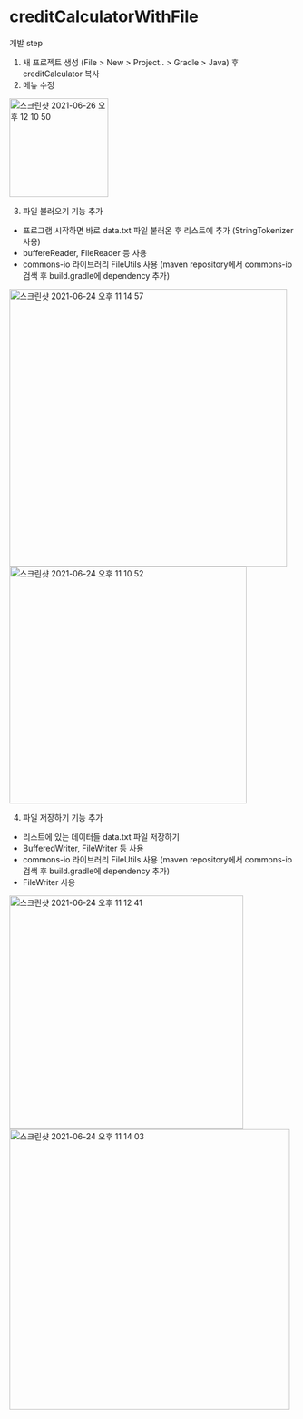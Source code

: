 # creditCalculatorWithFile

개발 step
  1. 새 프로젝트 생성 (File > New > Project.. > Gradle > Java) 후 creditCalculator 복사
  1. 메뉴 수정
  <img width="174" alt="스크린샷 2021-06-26 오후 12 10 50" src="https://user-images.githubusercontent.com/47955992/123500240-8eca3180-d677-11eb-8816-dbf1e9597210.png">
  
  3. 파일 불러오기 기능 추가
  - 프로그램 시작하면 바로 data.txt 파일 불러온 후 리스트에 추가 (StringTokenizer 사용)
  - buffereReader, FileReader 등 사용
  - commons-io 라이브러리 FileUtils 사용 (maven repository에서 commons-io 검색 후 build.gradle에 dependency 추가)

  <img width="489" alt="스크린샷 2021-06-24 오후 11 14 57" src="https://user-images.githubusercontent.com/47955992/123278553-fed69b80-d541-11eb-997b-afb7bb89af1e.png">
  
  <img width="418" alt="스크린샷 2021-06-24 오후 11 10 52" src="https://user-images.githubusercontent.com/47955992/123277842-6cce9300-d541-11eb-9b8b-c3c65df42574.png">
  
  
  4. 파일 저장하기 기능 추가
  - 리스트에 있는 데이터들 data.txt 파일 저장하기
  - BufferedWriter, FileWriter 등 사용
  - commons-io 라이브러리 FileUtils 사용 (maven repository에서 commons-io 검색 후 build.gradle에 dependency 추가)
  - FileWriter 사용
 
  <img width="412" alt="스크린샷 2021-06-24 오후 11 12 41" src="https://user-images.githubusercontent.com/47955992/123278156-adc6a780-d541-11eb-89bc-27be281e9262.png">

  <img width="494" alt="스크린샷 2021-06-24 오후 11 14 03" src="https://user-images.githubusercontent.com/47955992/123278401-df3f7300-d541-11eb-848b-080d9b923562.png">

